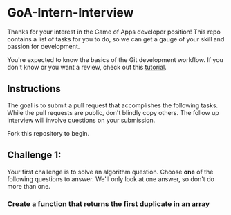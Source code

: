 # GoA-Intern-Interview

Thanks for your interest in the Game of Apps developer position! This repo contains a list of tasks for you to do, so we can get a gauge of your skill and passion for development. 

You're expected to know the basics of the Git development workflow. If you don't know or you want a review, check out this [tutorial](https://www.raywenderlich.com/179717/open-source-collaboration-using-git-and-github).

## Instructions

The goal is to submit a pull request that accomplishes the following tasks. While the pull requests are public, don't blindly copy others. The follow up interview will involve questions on your submission.

Fork this repository to begin.

## Challenge 1: 

Your first challenge is to solve an algorithm question. Choose **one** of the following questions to answer. We'll only look at one answer, so don't do more than one. 

### Create a function that returns the first duplicate in an array




